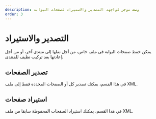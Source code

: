 ```yaml
---
description: وصف موجز لواجهة التصدير والاستيراد لصفحات البوابة
order: 3
---
```


# التصدير والاستيراد

يمكن حفظ صفحات البوابة في ملف خاص، من أجل نقلها إلى منتدى آخر، أو من أجل إعادتها بعد تركيب نظيف للمنتدى.

## تصدير الصفحات

في هذا القسم، يمكنك تصدير كل أو الصفحات المحددة فقط إلى ملف XML.

## استيراد صفحات

في هذا القسم، يمكنك استيراد الصفحات المحفوظة سابقا من ملف XML.
